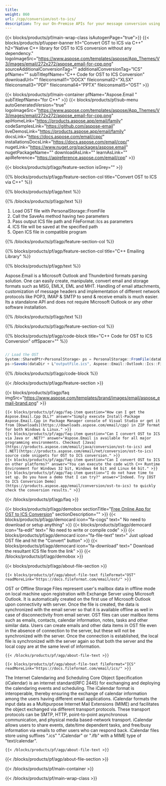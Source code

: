 ```yaml
---
title:  
weight: 860
url: /cpp/conversion/ost-to-ics/ 
description: Try our On-Premise APIs for your message conversion using C++ Runtime Environment for Windows 32 bit, Windows 64 bit and Linux 64 bit.
---
```


{{< blocks/products/pf/main-wrap-class isAutogenPage="true">}}
{{< blocks/products/pf/upper-banner h1="Convert OST to ICS via C++" h2="Native C++ library for OST to ICS conversion without any dependency." logoImageSrc="https://www.aspose.com/templates/aspose/App_Themes/V3/images/email/272x272/aspose_email-for-cpp.png" sourceAdditionalConversionTag="" additionalConversionTag="ICS" pfName="" subTitlepfName="C++ Code for OST to ICS Conversion" downloadUrl="" fileiconsmall1="DOCX" fileiconsmall2="XLSX" fileiconsmall3="PDF" fileiconsmall4="PPTX" fileiconsmall5="OST" >}}

{{< blocks/products/pf/main-container pfName="Aspose.Email " subTitlepfName="for C++" >}}
{{< blocks/products/pf/sub-menu autoGeneratedVersion="true" logoImageSrc="https://www.aspose.com/templates/aspose/App_Themes/V3/images/email/272x272/aspose_email-for-cpp.png" apiHomeLink="https://products.aspose.app/email/family" codeSamplesLink="https://github.com/aspose-email" liveDemosLink="https://products.aspose.app/email/family" docsLink="https://docs.aspose.com/email/cpp/" installationsDocsLink="https://docs.aspose.com/email/cpp/" nugetLink="https://www.nuget.org/packages/aspose.email" nugetPackageName="" downloadAsLink="" learnAsLink="" apiReference="https://apireference.aspose.com/email/cpp" >}}

{{< blocks/products/pf/agp/feature-section isGrey="" >}}

{{% blocks/products/pf/agp/feature-section-col title="Convert OST to ICS via C++" %}}

{{% blocks/products/pf/agp/text %}}

{{% /blocks/products/pf/agp/text %}}

1.  Load OST file with PersonalStorage::FromFile
1.  Call the SaveAs method having two parameters
1.  Pass output ICS file path and FileFormat::Ics as parameters
1.  ICS file will be saved at the specified path
1.  Open ICS file in compatible program

{{% /blocks/products/pf/agp/feature-section-col %}}

{{% blocks/products/pf/agp/feature-section-col title="C++ Emailing Library" %}}

{{% blocks/products/pf/agp/text %}}

 Aspose.Email is a Microsoft Outlook and Thunderbird formats parsing solution. One can easily create, manipulate, convert email and storage formats such as MSG, EMLX, EML and MHT. Handling of email attachments, customization of message headers and implementation of different network protocols like POP3, IMAP & SMTP to send & receive emails is much easier. Its a standalone API and does not require Microsoft Outlook or any other software installation.

{{% /blocks/products/pf/agp/text %}}

{{% /blocks/products/pf/agp/feature-section-col %}}

{{% blocks/products/pf/agp/code-block title="C++ Code for OST to ICS Conversion" offSpacer="" %}}

```cs

// Load the OST
System::SharedPtr<PersonalStorage> ps = PersonalStorage::FromFile(dataDir + L"sourceFile.ost");
ps->SaveAs(dataDir + L"outputFile.ics", Aspose::Email::Outlook::Ics::FileFormat::Ics);

```

{{% /blocks/products/pf/agp/code-block %}}

{{< /blocks/products/pf/agp/feature-section >}}

{{< blocks/products/pf/agp/faq imgSrc="https://www.aspose.com/templates/brand/images/email/aspose_email-brand.png" >}}

    {{< blocks/products/pf/agp/faq-item question="How can I get the Aspose.Email.Cpp DLL?" answer="Simply execute Install-Package Aspose.Email.Cpp in Package Manager console of Visual Studio or get it from [Downloads](https://downloads.aspose.com/email/cpp) in ZIP format for both Windows & Linux." >}}
    {{< blocks/products/pf/agp/faq-item question="Can I convert OST to ICS via Java or .NET?" answer="Aspose.Email is available for all major programming environments. Checkout [Java](https://products.aspose.com/email/java/conversion/ost-to-ics) and [.NET](https://products.aspose.com/email/net/conversion/ost-to-ics) source code snippets for OST to ICS conversion." >}}
    {{< blocks/products/pf/agp/faq-item question="Can I convert OST to ICS on other platforms?" answer="You can execute the code with C++ Runtime Environment for Windows 32 bit, Windows 64 bit and Linux 64 bit." >}}
    {{< blocks/products/pf/agp/faq-item question="I do not have time to set up. Do you have a demo that I can try?" answer="Indeed. Try [OST to ICS Conversion Demo](https://products.aspose.app/email/conversion/ost-to-ics) to quickly check the conversion results." >}}
 
{{< /blocks/products/pf/agp/faq >}}

<!-- aboutfile Starts -->

{{< blocks/products/pf/agp/demobox sectionTitle="[Free Online App for OST to ICS Conversion](https://products.aspose.app/email/conversion/ost-to-ics)" sectionDescription="" >}}
        {{< blocks/products/pf/agp/democard icon="fa-cogs" text=" No need to download or setup anything" >}}
        {{< blocks/products/pf/agp/democard icon="fa-edit" text=" No need to write or compile code" >}}
        {{< blocks/products/pf/agp/democard icon="fa-file-text" text=" Just upload OST file and hit the \"Convert\" button" >}}
        {{< blocks/products/pf/agp/democard icon="fa-download" text=" Download the resultant ICS file from the link" >}}
{{< /blocks/products/pf/agp/demobox >}}

{{< blocks/products/pf/agp/about-file-section >}}

    {{< blocks/products/pf/agp/about-file-text fileFormat="OST" readMoreLink="https://docs.fileformat.com/email/ost/" >}}
OST or Offline Storage Files represent user's mailbox data in offline mode on local machine upon registration with Exchange Server using Microsoft Outlook. It is automatically created on the first use of Microsoft Outlook upon connectivity with server. Once the file is created, the data is synchronized with the email server so that it is available offline as well in case of disconnectivity from email server. OST files can user mailbox items such as emails, contacts, calendar information, notes, tasks and other similar data. Users can create emails and other data items in OST file even in the absence of connection to the server, but these will not be synchronized with the server. Once the connection is established, the local file is synchronized with the server again so that both the server and the local copy are at the same level of information.

    {{< /blocks/products/pf/agp/about-file-text >}}

    {{< blocks/products/pf/agp/about-file-text fileFormat="ICS" readMoreLink="https://docs.fileformat.com/email/ics/" >}}
The Internet Calendaring and Scheduling Core Object Specification (iCalendar) is an internet standard(RFC 2445) for exchanging and deploying the calendaring events and scheduling.  The iCalendar format is interoperable, thereby ensuring the exchange of calendar information among the users having different email applications. iCalendar formats the input data as a Multipurpose Internet Mail Extensions (MIME) and facilitates the object exchanged via different transport protocols. These transport protocols can be SMTP, HTTP, point-to-point asynchronous communication, and physical media based-network transport. iCalendar allows users to share events, date/time dependent tasks, and free/busy information via emails to other users who can respond back. iCalendar files store using suffixes  ".ics" ".iCalendar" or ".ifb" with a MIME type of "text/calendar".

    {{< /blocks/products/pf/agp/about-file-text >}}

{{< /blocks/products/pf/agp/about-file-section >}}

<!-- aboutfile Ends -->

{{< /blocks/products/pf/main-container >}}
    
{{< /blocks/products/pf/main-wrap-class >}}